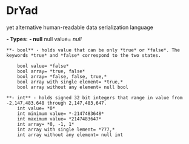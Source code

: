 # DrYad
yet alternative human-readable data serialization language


**- Types:**
	**- null**
		null value= *null*
	
	**- bool** - holds value that can be only *true* or *false*. The keywords *true* and *false* correspond to the two states.
		
		bool value= *false*
		bool array= *true, false*
		bool array= *false, false, true,*
		bool array with single element= *true,*
		bool array without any element= null bool

	**- int** - holds signed 32 bit integers that range in value from -2,147,483,648 through 2,147,483,647.
		int value= *0*
		int minimum value= *-2147483648*
		int maximum value= *2147483647*
		int array= *0, -1, 1*
		int array with single lement= *777,*
		int array without any element= null int

